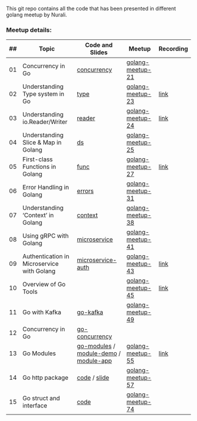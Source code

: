 This git repo contains all the code that has been presented in different golang meetup by Nurali.

### Meetup details:

| ## | Topic | Code and Slides | Meetup | Recording |
| -- | ---   | ---       | ---         | ---       |
| 01 | Concurrency in Go | [concurrency](https://github.com/nurali-techie/gomeetup/tree/master/concurrency) | [golang-meetup-21](https://www.meetup.com/Golang-Bangalore/events/239033965/) |  |
| 02 | Understanding Type system in Go | [type](https://github.com/nurali-techie/gomeetup/tree/master/type) | [golang-meetup-23](https://www.meetup.com/Golang-Bangalore/events/240022922/) | [link](https://www.youtube.com/watch?v=vNHmxVwtymU&feature=youtu.be&t=24) |
| 03 | Understanding io.Reader/Writer | [reader](https://github.com/nurali-techie/gomeetup/tree/master/reader) | [golang-meetup-24](https://www.meetup.com/Golang-Bangalore/events/241013946/) | [link](https://www.youtube.com/watch?v=omV14jAhJO4&feature=youtu.be&t=9015) |
| 04 | Understanding Slice & Map in Golang | [ds](https://github.com/nurali-techie/gomeetup/tree/master/ds) | [golang-meetup-25](https://www.meetup.com/Golang-Bangalore/events/241970861/) |  |
| 05 | First-class Functions in Golang | [func](https://github.com/nurali-techie/gomeetup/tree/master/func) | [golang-meetup-27](https://www.meetup.com/Golang-Bangalore/events/245430015/) | [link](https://www.youtube.com/watch?v=Khrl8ACKzB0&feature=youtu.be&t=93) |
| 06 | Error Handling in Golang | [errors](https://github.com/nurali-techie/meetup-golang/tree/master/errors) | [golang-meetup-31](https://www.meetup.com/Golang-Bangalore/events/249183341/) |  |
| 07 | Understanding ‘Context’ in Golang | [context](https://github.com/nurali-techie/meetup-golang/tree/master/context) | [golang-meetup-38](https://www.meetup.com/Golang-Bangalore/events/255970867/) |  |
| 08 | Using gRPC with Golang | [microservice](https://github.com/nurali-techie/meetup-golang/tree/master/microservice) | [golang-meetup-41](https://www.meetup.com/Golang-Bangalore/events/258671999/) |  |
| 09 | Authentication in Microservice with Golang | [microservice-auth](https://github.com/nurali-techie/meetup-golang/tree/master/microservice-auth) | [golang-meetup-43](https://www.meetup.com/Golang-Bangalore/events/260305278/) | [link](https://www.youtube.com/watch?v=HGe_3EX0XZ8&feature=youtu.be&t=10) |
| 10 | Overview of Go Tools |  | [golang-meetup-45](https://www.meetup.com/Golang-Bangalore/events/261995195/) | [link](https://www.youtube.com/watch?v=5y_TTGyyrLw&feature=youtu.be&t=60) |
| 11 | Go with Kafka | [go-kafka](https://github.com/nurali-techie/meetup-golang/tree/master/go-kafka) | [golang-meetup-49](https://www.meetup.com/Golang-Bangalore/events/265121237/) |  |
| 12 | Concurrency in Go | [go-concurrency](https://github.com/nurali-techie/meetup-golang/tree/master/go-concurrency) |  |  |
| 13 | Go Modules | [go-modules](https://github.com/nurali-techie/meetup-golang/tree/master/go-modules) / [module-demo](https://github.com/nurali-techie/module-demo) / [module-app](https://github.com/nurali-techie/module-app) | [golang-meetup-55](https://www.meetup.com/Golang-Bangalore/events/271013047/) | [link](https://youtu.be/o0Zjqk_D9Ps?t=3873) |
| 14 | Go http package | [code](https://github.com/nurali-techie/meetup-golang/tree/master/go-http) / [slide](https://github.com/nurali-techie/meetup-golang/raw/master/go-http/go_http_package.pdf) | [golang-meetup-57](https://www.meetup.com/Golang-Bangalore/events/272352244/) |  |
| 15 | Go struct and interface | [code](https://github.com/nurali-techie/meetup-golang/tree/master/go-struct) | [golang-meetup-74](https://www.meetup.com/golang-bangalore/events/297775413/) |  |
